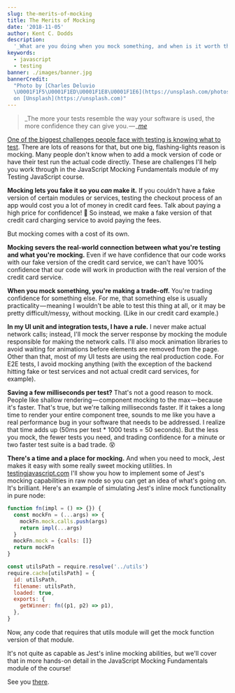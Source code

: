 ```yaml
---
slug: the-merits-of-mocking
title: The Merits of Mocking
date: '2018-11-05'
author: Kent C. Dodds
description:
  '_What are you doing when you mock something, and when is it worth the cost?_'
keywords:
  - javascript
  - testing
banner: ./images/banner.jpg
bannerCredit:
  "Photo by [Charles Deluvio
  \U0001F1F5\U0001F1ED\U0001F1E8\U0001F1E6](https://unsplash.com/photos/pOUA8Xay514)
  on [Unsplash](https://unsplash.com)"
---
```


> _The more your tests resemble the way your software is used, the more
> confidence they can give
> you. — _[_me_](https://twitter.com/kentcdodds/status/977018512689455106)

[One of the biggest challenges people face with testing is knowing what to test](https://twitter.com/kentcdodds/status/1048645068616163328).
There are lots of reasons for that, but one big, flashing-lights reason is
mocking. Many people don't know when to add a mock version of code or have their
test run the actual code directly. These are challenges I'll help you work
through in the JavaScript Mocking Fundamentals module of my Testing JavaScript
course.

**Mocking lets you fake it so you _can_ make it.** If you couldn't have a fake
version of certain modules or services, testing the checkout process of an app
would cost you a lot of money in credit card fees. Talk about paying a high
price for confidence! 🤑 So instead, we make a fake version of that credit card
charging service to avoid paying the fees.

But mocking comes with a cost of its own.

**Mocking severs the real-world connection between what you're testing and what
you're mocking.** Even if we have confidence that our code works with our fake
version of the credit card service, we can't have 100% confidence that our code
will work in production with the real version of the credit card service.

**When you mock something, you're making a trade-off.** You're trading
confidence for something else. For me, that something else is usually
practicality — meaning I wouldn't be able to test this thing at all, or it may
be pretty difficult/messy, without mocking. (Like in our credit card example.)

**In my UI unit and integration tests, I have a rule.** I never make actual
network calls; instead, I'll mock the server response by mocking the module
responsible for making the network calls. I'll also mock animation libraries to
avoid waiting for animations before elements are removed from the page. Other
than that, most of my UI tests are using the real production code. For E2E
tests, I avoid mocking anything (with the exception of the backend hitting fake
or test services and not actual credit card services, for example).

**Saving a few milliseconds per test?** That's not a good reason to mock. People
like shallow rendering — component mocking to the max — because it's faster.
That's true, but we're talking milliseconds faster. If it takes a long time to
render your entire component tree, sounds to me like you have a real performance
bug in your software that needs to be addressed. I realize that time adds up
(50ms per test \* 1000 tests = 50 seconds). But the less you mock, the fewer
tests you need, and trading confidence for a minute or two faster test suite is
a bad trade. 😵

**There's a time and a place for mocking.** And when you need to mock, Jest
makes it easy with some really sweet mocking utilities. In
[testingjavascript.com](https://testingjavascript.com) I'll show you how to
implement some of Jest's mocking capabilities in raw node so you can get an idea
of what's going on. It's brilliant. Here's an example of simulating Jest's
inline mock functionality in pure node:

```js
function fn(impl = () => {}) {
  const mockFn = (...args) => {
    mockFn.mock.calls.push(args)
    return impl(...args)
  }
  mockFn.mock = {calls: []}
  return mockFn
}

const utilsPath = require.resolve('../utils')
require.cache[utilsPath] = {
  id: utilsPath,
  filename: utilsPath,
  loaded: true,
  exports: {
    getWinner: fn((p1, p2) => p1),
  },
}
```

Now, any code that requires that utils module will get the mock function version
of that module.

It's not quite as capable as Jest's inline mocking abilities, but we'll cover
that in more hands-on detail in the JavaScript Mocking Fundamentals module of
the course!

See you [there](https://testingjavascript.com).
